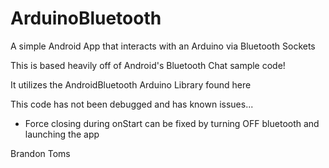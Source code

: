 ArduinoBluetooth
================

A simple Android App that interacts with an Arduino via Bluetooth Sockets

This is based heavily off of Android's Bluetooth Chat sample code!

It utilizes the AndroidBluetooth Arduino Library found here

This code has not been debugged and has known issues...
  - Force closing during onStart can be fixed by turning OFF bluetooth and launching the app

Brandon Toms
